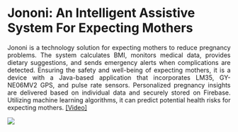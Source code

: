 # Jononi: An Intelligent Assistive System For Expecting Mothers

<p align="justify">
Jononi is a technology solution for expecting mothers to reduce pregnancy problems. The system calculates BMI, monitors medical data, provides dietary suggestions, and sends emergency alerts when complications are detected. Ensuring the safety and well-being of expecting mothers, it is a device with a Java-based application that incorporates LM35, GY-NE06MV2 GPS, and pulse rate sensors. Personalized pregnancy insights are delivered based on individual data and securely stored on Firebase. Utilizing machine learning algorithms, it can predict potential health risks for expecting mothers. 
<a href="https://drive.google.com/file/d/1gFXdig62Rjf6JoSwY2BwoBxESA8XafAx/view">[Video]</a>
</p>

<img src='/images/jononi.jpg'>
